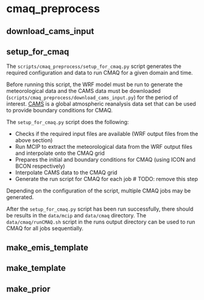 # cmaq_preprocess

## download_cams_input

## setup_for_cmaq

The `scripts/cmaq_preprocess/setup_for_cmaq.py` script generates the required configuration and data to run CMAQ for a given domain and time.

Before running this script, the WRF model must be run to generate the meteorological data and the CAMS data must be downloaded
(`scripts/cmaq_preprocess/download_cams_input.py`) for the period of interest.
[CAMS](https://www.copernicus.eu/en/access-data/copernicus-services-catalogue/cams-global-reanalysis-eac4) 
is a global atmospheric reanalysis data set that can be used to provide boundary conditions for CMAQ.

The `setup_for_cmaq.py` script does the following:
* Checks if the required input files are available (WRF output files from the above section)
* Run MCIP to extract the meteorological data from the WRF output files and interpolate onto the CMAQ grid
* Prepares the initial and boundary conditions for CMAQ (using ICON and BCON respectively)
* Interpolate CAMS data to the CMAQ grid
* Generate the run script for CMAQ for each job # TODO: remove this step

Depending on the configuration of the script, 
multiple CMAQ jobs may be generated.

After the `setup_for_cmaq.py` script has been run successfully,
there should be results in the `data/mcip` and `data/cmaq` directory.
The `data/cmaq/runCMAQ.sh` script in the runs output directory can be used to run CMAQ for all jobs sequentially.


## make_emis_template
## make_template
## make_prior
